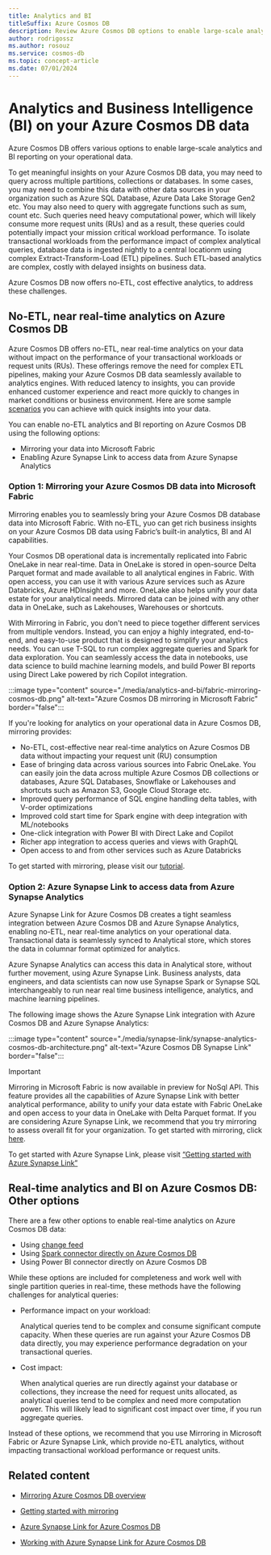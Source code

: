 ```yaml
---
title: Analytics and BI
titleSuffix: Azure Cosmos DB
description: Review Azure Cosmos DB options to enable large-scale analytics and BI reporting on your operational data.
author: rodrigossz
ms.author: rosouz
ms.service: cosmos-db
ms.topic: concept-article
ms.date: 07/01/2024
---
```


# Analytics and Business Intelligence (BI) on your Azure Cosmos DB data

Azure Cosmos DB offers various options to enable large-scale analytics and BI reporting on your operational data.

To get meaningful insights on your Azure Cosmos DB data, you may need to query across multiple partitions, collections or databases. In some cases, you may need to combine this data with other data sources in your organization such as Azure SQL Database, Azure Data Lake Storage Gen2 etc. You may also need to query with aggregate functions such as sum, count etc. Such queries need heavy computational power, which will likely consume more request units (RUs) and as a result, these queries could potentially impact your mission critical workload performance. To isolate transactional workloads from the performance impact of complex analytical queries, database data is ingested nightly to a central locationm using complex Extract-Transform-Load (ETL) pipelines. Such ETL-based analytics are complex, costly with delayed insights on business data.

Azure Cosmos DB now offers no-ETL, cost effective analytics, to address these challenges. 

## No-ETL, near real-time analytics on Azure Cosmos DB
Azure Cosmos DB offers no-ETL, near real-time analytics on your data without impact on the performance of your transactional workloads or request units (RUs). These offerings remove the need for complex ETL pipelines, making your Azure Cosmos DB data seamlessly available to analytics engines. With reduced latency to insights, you can provide enhanced customer experience and react more quickly to changes in market conditions or business environment. Here are some sample [scenarios](synapse-link-use-cases.md) you can achieve with quick insights into your data. 
 
 You can enable no-ETL analytics and BI reporting on Azure Cosmos DB using the following options:

* Mirroring your data into Microsoft Fabric
* Enabling Azure Synapse Link to access data from Azure Synapse Analytics

### Option 1: Mirroring your Azure Cosmos DB data into Microsoft Fabric

Mirroring enables you to seamlessly bring your Azure Cosmos DB database data into Microsoft Fabric. With no-ETL, yuo can get rich business insights on your Azure Cosmos DB data using Fabric’s built-in analytics, BI and AI capabilities.

Your Cosmos DB operational data is incrementally replicated into Fabric OneLake in near real-time. Data in OneLake is stored in open-source Delta Parquet format and made available to all analytical engines in Fabric. With open access, you can use it with various Azure services such as Azure Databricks, Azure HDInsight and more. OneLake also helps unify your data estate for your analytical needs. Mirrored data can be joined with any other data in OneLake, such as Lakehouses, Warehouses or shortcuts. 

With Mirroring in Fabric, you don't need to piece together different services from multiple vendors. Instead, you can enjoy a highly integrated, end-to-end, and easy-to-use product that is designed to simplify your analytics needs.
You can use T-SQL to run complex aggregate queries and Spark for data exploration. You can seamlessly access the data in notebooks, use data science to build machine learning models, and build Power BI reports using Direct Lake powered by rich Copilot integration.

:::image type="content" source="./media/analytics-and-bi/fabric-mirroring-cosmos-db.png" alt-text="Azure Cosmos DB mirroring in Microsoft Fabric" border="false":::

If you're looking for analytics on your operational data in Azure Cosmos DB, mirroring provides:
* No-ETL, cost-effective near real-time analytics on Azure Cosmos DB data without impacting your request unit (RU) consumption
* Ease of bringing data across various sources into Fabric OneLake. You can easily join the data across multiple Azure Cosmos DB collections or databases, Azure SQL Databases, Snowflake or Lakehouses and shortcuts such as Amazon S3, Google Cloud Storage etc. 
* Improved query performance of SQL engine handling delta tables, with V-order optimizations
* Improved cold start time for Spark engine with deep integration with ML/notebooks
* One-click integration with Power BI with Direct Lake and Copilot
* Richer app integration to access queries and views with GraphQL
* Open access to and from other services such as Azure Databricks

To get started with mirroring, please visit our [tutorial](/fabric/database/mirrored-database/azure-cosmos-db-tutorial?context=/azure/cosmos-db/context/context).  

### Option 2: Azure Synapse Link to access data from Azure Synapse Analytics
Azure Synapse Link for Azure Cosmos DB creates a tight seamless integration between Azure Cosmos DB and Azure Synapse Analytics, enabling no-ETL, near real-time analytics on your operational data. 
Transactional data is seamlessly synced to Analytical store, which stores the data in columnar format optimized for analytics. 

Azure Synapse Analytics can access this data in Analytical store, without further movement, using Azure Synapse Link. Business analysts, data engineers, and data scientists can now use Synapse Spark or Synapse SQL interchangeably to run near real time business intelligence, analytics, and machine learning pipelines. 

The following image shows the Azure Synapse Link integration with Azure Cosmos DB and Azure Synapse Analytics:

:::image type="content" source="./media/synapse-link/synapse-analytics-cosmos-db-architecture.png" alt-text="Azure Cosmos DB Synapse Link" border="false":::

 > [!IMPORTANT]
 > Mirroring in Microsoft Fabric is now available in preview for NoSql API. This feature provides all the capabilities of Azure Synapse Link with better analytical performance, ability to unify your data estate with Fabric OneLake and open access to your data in OneLake with Delta Parquet format. If you are considering Azure Synapse Link, we recommend that you try mirroring to assess overall fit for your organization. To get started with mirroring, click [here](/fabric/database/mirrored-database/azure-cosmos-db?context=/azure/cosmos-db/context/context). 

To get started with Azure Synapse Link, please visit [“Getting started with Azure Synapse Link”](synapse-link.md)


## Real-time analytics and BI on Azure Cosmos DB: Other options 
There are a few other options to enable real-time analytics on Azure Cosmos DB data: 
* Using [change feed](nosql/changefeed-ecommerce-solution.md)
* Using [Spark connector directly on Azure Cosmos DB](nosql/tutorial-spark-connector.md)
* Using Power BI connector directly on Azure Cosmos DB

While these options are included for completeness and work well with single partition queries in real-time, these methods have the following challenges for analytical queries:
* Performance impact on your workload:

   Analytical queries tend to be complex and consume significant compute capacity. When these queries are run against your Azure Cosmos DB data directly, you may experience performance degradation on your transactional queries. 
* Cost impact: 
 
  When analytical queries are run directly against your database or collections, they increase the need for request units allocated, as analytical queries tend to be complex and need more computation power. This will likely lead to significant cost impact over time, if you run aggregate queries. 

Instead of these options, we recommend that you use Mirroring in Microsoft Fabric or Azure Synapse Link, which provide no-ETL analytics, without impacting transactional workload performance or request units.

## Related content

* [Mirroring Azure Cosmos DB overview](/fabric/database/mirrored-database/azure-cosmos-db?context=/azure/cosmos-db/context/context)

* [Getting started with mirroring](/fabric/database/mirrored-database/azure-cosmos-db-tutorial?context=/azure/cosmos-db/context/context)

* [Azure Synapse Link for Azure Cosmos DB](synapse-link.md) 

* [Working with Azure Synapse Link for Azure Cosmos DB](configure-synapse-link.md)


